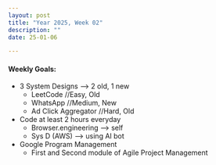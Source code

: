 ```yaml
---
layout: post
title: "Year 2025, Week 02"
description: ""
date: 25-01-06

---
```

#### Weekly Goals:
- 3 System Designs --> 2 old, 1 new
    - LeetCode //Easy, Old
    - WhatsApp //Medium, New
    - Ad Click Aggregator //Hard, Old
- Code at least 2 hours everyday
    - Browser.engineering --> self
    - Sys D (AWS) --> using AI bot
- Google Program Management
    - First and Second module of Agile Project Management

